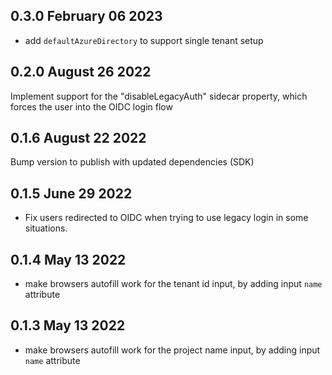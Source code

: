 ## 0.3.0 February 06 2023

- add `defaultAzureDirectory` to support single tenant setup

## 0.2.0 August 26 2022

Implement support for the "disableLegacyAuth" sidecar property, which forces the user into the OIDC login flow

## 0.1.6 August 22 2022

Bump version to publish with updated dependencies (SDK)

## 0.1.5 June 29 2022

- Fix users redirected to OIDC when trying to use legacy login in some situations.

## 0.1.4 May 13 2022

- make browsers autofill work for the tenant id input, by adding input `name` attribute

## 0.1.3 May 13 2022

- make browsers autofill work for the project name input, by adding input `name` attribute
